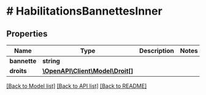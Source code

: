 # # HabilitationsBannettesInner

## Properties

Name | Type | Description | Notes
------------ | ------------- | ------------- | -------------
**bannette** | **string** |  |
**droits** | [**\OpenAPI\Client\Model\Droit[]**](Droit.md) |  |

[[Back to Model list]](../../README.md#models) [[Back to API list]](../../README.md#endpoints) [[Back to README]](../../README.md)
